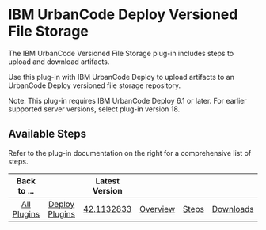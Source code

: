 
IBM UrbanCode Deploy Versioned File Storage
===========================================


The IBM UrbanCode Versioned File Storage plug-in includes steps to upload and download artifacts.


Use this plug-in with IBM UrbanCode Deploy to upload artifacts to an UrbanCode Deploy versioned file storage repository.


Note: This plug-in requires IBM UrbanCode Deploy 6.1 or later. For earlier supported server versions, select plug-in version 18.



Available Steps
---------------


Refer to the plug-in documentation on the right for a comprehensive list of steps.





|Back to ...||Latest Version||||
| :---: | :---: | :---: | :---: | :---: | :---: |
|[All Plugins](../../index.md)|[Deploy Plugins](../README.md)|[42.1132833]()|[Overview](overview.md)|[Steps](steps.md)|[Downloads](downloads.md)|
